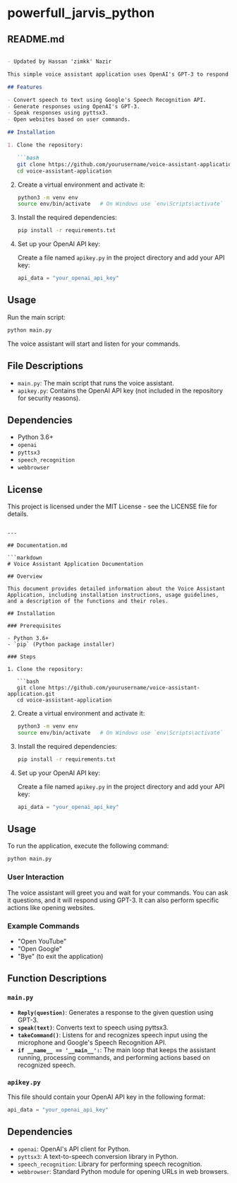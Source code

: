 # powerfull_jarvis_python
## README.md

```markdown

- Updated by Hassan 'zimkk' Nazir

This simple voice assistant application uses OpenAI's GPT-3 to respond to user queries. It can recognize speech, generate responses using GPT-3, and perform basic actions such as opening websites.

## Features

- Convert speech to text using Google's Speech Recognition API.
- Generate responses using OpenAI's GPT-3.
- Speak responses using pyttsx3.
- Open websites based on user commands.

## Installation

1. Clone the repository:

   ```bash
   git clone https://github.com/yourusername/voice-assistant-application.git
   cd voice-assistant-application
   ```

2. Create a virtual environment and activate it:

   ```bash
   python3 -m venv env
   source env/bin/activate   # On Windows use `env\Scripts\activate`
   ```

3. Install the required dependencies:

   ```bash
   pip install -r requirements.txt
   ```

4. Set up your OpenAI API key:

   Create a file named `apikey.py` in the project directory and add your API key:

   ```python
   api_data = "your_openai_api_key"
   ```

## Usage

Run the main script:

```bash
python main.py
```

The voice assistant will start and listen for your commands.

## File Descriptions

- `main.py`: The main script that runs the voice assistant.
- `apikey.py`: Contains the OpenAI API key (not included in the repository for security reasons).

## Dependencies

- Python 3.6+
- `openai`
- `pyttsx3`
- `speech_recognition`
- `webbrowser`

## License

This project is licensed under the MIT License - see the LICENSE file for details.
```

---

## Documentation.md

```markdown
# Voice Assistant Application Documentation

## Overview

This document provides detailed information about the Voice Assistant Application, including installation instructions, usage guidelines, and a description of the functions and their roles.

## Installation

### Prerequisites

- Python 3.6+
- `pip` (Python package installer)

### Steps

1. Clone the repository:

   ```bash
   git clone https://github.com/yourusername/voice-assistant-application.git
   cd voice-assistant-application
   ```

2. Create a virtual environment and activate it:

   ```bash
   python3 -m venv env
   source env/bin/activate   # On Windows use `env\Scripts\activate`
   ```

3. Install the required dependencies:

   ```bash
   pip install -r requirements.txt
   ```

4. Set up your OpenAI API key:

   Create a file named `apikey.py` in the project directory and add your API key:

   ```python
   api_data = "your_openai_api_key"
   ```

## Usage

To run the application, execute the following command:

```bash
python main.py
```

### User Interaction

The voice assistant will greet you and wait for your commands. You can ask it questions, and it will respond using GPT-3. It can also perform specific actions like opening websites. 

### Example Commands

- "Open YouTube"
- "Open Google"
- "Bye" (to exit the application)

## Function Descriptions

### `main.py`

- **`Reply(question)`**: Generates a response to the given question using GPT-3.
- **`speak(text)`**: Converts text to speech using pyttsx3.
- **`takeCommand()`**: Listens for and recognizes speech input using the microphone and Google's Speech Recognition API.
- **`if __name__ == '__main__':`**: The main loop that keeps the assistant running, processing commands, and performing actions based on recognized speech.

### `apikey.py`

This file should contain your OpenAI API key in the following format:

```python
api_data = "your_openai_api_key"
```

## Dependencies

- `openai`: OpenAI's API client for Python.
- `pyttsx3`: A text-to-speech conversion library in Python.
- `speech_recognition`: Library for performing speech recognition.
- `webbrowser`: Standard Python module for opening URLs in web browsers.
